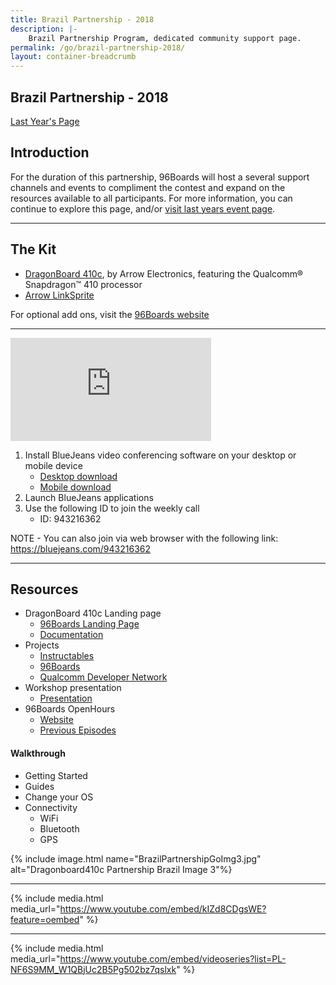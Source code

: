 ```yaml
---
title: Brazil Partnership - 2018
description: |-
    Brazil Partnership Program, dedicated community support page.
permalink: /go/brazil-partnership-2018/
layout: container-breadcrumb
---
```

## Brazil Partnership - 2018

<div class="center-block" markdown="1">
<a href="https://www.96boards.org/go/db410c-partnership-brazil/" class="btn btn-primary">Last Year's Page</a>
</div>

<div class="col-md-9" markdown="1">

## Introduction

For the duration of this partnership, 96Boards will host a several support channels and events to compliment the contest and expand on the resources available to all participants. For more information, you can continue to explore this page, and/or [visit last years event page](https://www.96boards.org/go/db410c-partnership-brazil/).

***

## The Kit

- [DragonBoard 410c](https://developer.qualcomm.com/hardware/dragonboard-410c), by Arrow Electronics, featuring the Qualcomm® Snapdragon™ 410 processor
- [Arrow LinkSprite](https://www.96boards.org/products/mezzanine/)

For optional add ons, visit the [96Boards website](https://www.96boards.org/)

***

<iframe width="321" height="165" src="https://w2.countingdownto.com/2215188" frameborder="0"></iframe>

1) Install BlueJeans video conferencing software on your desktop or mobile device
   - [Desktop download](https://www.bluejeans.com/downloads)
   - [Mobile download](https://www.bluejeans.com/downloads#mobile-tablet)
2) Launch BlueJeans applications
3) Use the following ID to join the weekly call
   - ID: 943216362

NOTE - You can also join via web browser with the following link: https://bluejeans.com/943216362

***

## Resources

- DragonBoard 410c Landing page
   - [96Boards Landing Page](https://www.96boards.org/product/dragonboard410c/)
   - [Documentation](https://github.com/96boards/documentation)
- Projects
   - [Instructables](http://www.instructables.com/howto/dragonboard+qualcomm/)
   - [96Boards](https://www.96boards.org/projects/)
   - [Qualcomm Developer Network](https://developer.qualcomm.com/project)
- Workshop presentation
   - [Presentation](http://bit.ly/2lzW7ox)
- 96Boards OpenHours
   - [Website](https://www.96boards.org/openhours/)
   - [Previous Episodes](https://www.youtube.com/playlist?list=PL-NF6S9MM_W1QBjUc2B5Pg502bz7qslxk)

#### Walkthrough

- Getting Started
- Guides
- Change your OS
- Connectivity
   - WiFi
   - Bluetooth
   - GPS

</div>

<div class="col-md-3" markdown="1">
{% include image.html name="BrazilPartnershipGoImg3.jpg" alt="Dragonboard410c Partnership Brazil Image 3"%}

***

{% include media.html media_url="https://www.youtube.com/embed/kIZd8CDgsWE?feature=oembed" %}

***

{% include media.html media_url="https://www.youtube.com/embed/videoseries?list=PL-NF6S9MM_W1QBjUc2B5Pg502bz7qslxk" %}

</div>
